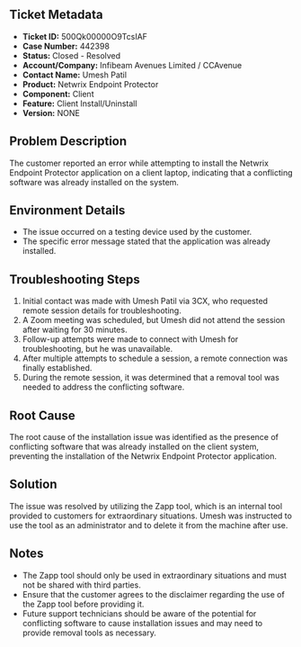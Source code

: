 ## Ticket Metadata
- **Ticket ID:** 500Qk00000O9TcsIAF
- **Case Number:** 442398
- **Status:** Closed - Resolved
- **Account/Company:** Infibeam Avenues Limited / CCAvenue
- **Contact Name:** Umesh Patil
- **Product:** Netwrix Endpoint Protector
- **Component:** Client
- **Feature:** Client Install/Uninstall
- **Version:** NONE

## Problem Description
The customer reported an error while attempting to install the Netwrix Endpoint Protector application on a client laptop, indicating that a conflicting software was already installed on the system.

## Environment Details
- The issue occurred on a testing device used by the customer.
- The specific error message stated that the application was already installed.

## Troubleshooting Steps
1. Initial contact was made with Umesh Patil via 3CX, who requested remote session details for troubleshooting.
2. A Zoom meeting was scheduled, but Umesh did not attend the session after waiting for 30 minutes.
3. Follow-up attempts were made to connect with Umesh for troubleshooting, but he was unavailable.
4. After multiple attempts to schedule a session, a remote connection was finally established.
5. During the remote session, it was determined that a removal tool was needed to address the conflicting software.

## Root Cause
The root cause of the installation issue was identified as the presence of conflicting software that was already installed on the client system, preventing the installation of the Netwrix Endpoint Protector application.

## Solution
The issue was resolved by utilizing the Zapp tool, which is an internal tool provided to customers for extraordinary situations. Umesh was instructed to use the tool as an administrator and to delete it from the machine after use.

## Notes
- The Zapp tool should only be used in extraordinary situations and must not be shared with third parties.
- Ensure that the customer agrees to the disclaimer regarding the use of the Zapp tool before providing it.
- Future support technicians should be aware of the potential for conflicting software to cause installation issues and may need to provide removal tools as necessary.